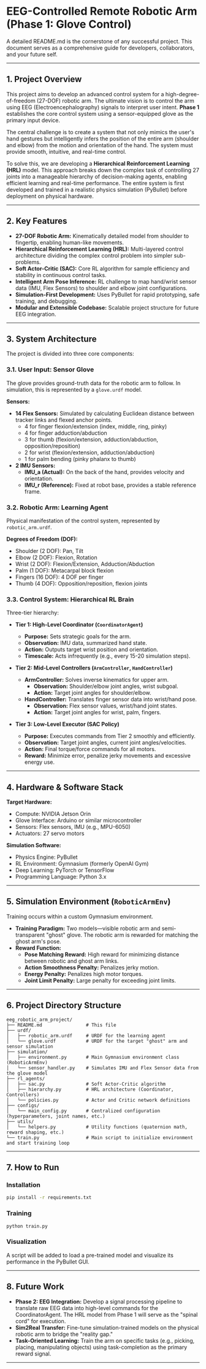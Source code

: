 # EEG-Controlled Remote Robotic Arm (Phase 1: Glove Control)

A detailed README.md is the cornerstone of any successful project. This document serves as a comprehensive guide for developers, collaborators, and your future self.

---

## 1. Project Overview

This project aims to develop an advanced control system for a high-degree-of-freedom (27-DOF) robotic arm. The ultimate vision is to control the arm using EEG (Electroencephalography) signals to interpret user intent. **Phase 1** establishes the core control system using a sensor-equipped glove as the primary input device.

The central challenge is to create a system that not only mimics the user's hand gestures but intelligently infers the position of the entire arm (shoulder and elbow) from the motion and orientation of the hand. The system must provide smooth, intuitive, and real-time control.

To solve this, we are developing a **Hierarchical Reinforcement Learning (HRL)** model. This approach breaks down the complex task of controlling 27 joints into a manageable hierarchy of decision-making agents, enabling efficient learning and real-time performance. The entire system is first developed and trained in a realistic physics simulation (PyBullet) before deployment on physical hardware.

---

## 2. Key Features

- **27-DOF Robotic Arm:** Kinematically detailed model from shoulder to fingertip, enabling human-like movements.
- **Hierarchical Reinforcement Learning (HRL):** Multi-layered control architecture dividing the complex control problem into simpler sub-problems.
- **Soft Actor-Critic (SAC):** Core RL algorithm for sample efficiency and stability in continuous control tasks.
- **Intelligent Arm Pose Inference:** RL challenge to map hand/wrist sensor data (IMU, Flex Sensors) to shoulder and elbow joint configurations.
- **Simulation-First Development:** Uses PyBullet for rapid prototyping, safe training, and debugging.
- **Modular and Extensible Codebase:** Scalable project structure for future EEG integration.

---

## 3. System Architecture

The project is divided into three core components:

### 3.1. User Input: Sensor Glove

The glove provides ground-truth data for the robotic arm to follow. In simulation, this is represented by a `glove.urdf` model.

**Sensors:**
- **14 Flex Sensors:** Simulated by calculating Euclidean distance between tracker links and flexed anchor points.
    - 4 for finger flexion/extension (index, middle, ring, pinky)
    - 4 for finger adduction/abduction
    - 3 for thumb (flexion/extension, adduction/abduction, opposition/reposition)
    - 2 for wrist (flexion/extension, adduction/abduction)
    - 1 for palm bending (pinky phalanx to thumb)
- **2 IMU Sensors:**
    - **IMU_a (Actual):** On the back of the hand, provides velocity and orientation.
    - **IMU_r (Reference):** Fixed at robot base, provides a stable reference frame.

### 3.2. Robotic Arm: Learning Agent

Physical manifestation of the control system, represented by `robotic_arm.urdf`.

**Degrees of Freedom (DOF):**
- Shoulder (2 DOF): Pan, Tilt
- Elbow (2 DOF): Flexion, Rotation
- Wrist (2 DOF): Flexion/Extension, Adduction/Abduction
- Palm (1 DOF): Metacarpal block flexion
- Fingers (16 DOF): 4 DOF per finger
- Thumb (4 DOF): Opposition/reposition, flexion joints

### 3.3. Control System: Hierarchical RL Brain

Three-tier hierarchy:

- **Tier 1: High-Level Coordinator (`CoordinatorAgent`)**
    - **Purpose:** Sets strategic goals for the arm.
    - **Observation:** IMU data, summarized hand state.
    - **Action:** Outputs target wrist position and orientation.
    - **Timescale:** Acts infrequently (e.g., every 15-20 simulation steps).

- **Tier 2: Mid-Level Controllers (`ArmController`, `HandController`)**
    - **ArmController:** Solves inverse kinematics for upper arm.
        - **Observation:** Shoulder/elbow joint angles, wrist subgoal.
        - **Action:** Target joint angles for shoulder/elbow.
    - **HandController:** Translates finger sensor data into wrist/hand pose.
        - **Observation:** Flex sensor values, wrist/hand joint states.
        - **Action:** Target joint angles for wrist, palm, fingers.

- **Tier 3: Low-Level Executor (SAC Policy)**
    - **Purpose:** Executes commands from Tier 2 smoothly and efficiently.
    - **Observation:** Target joint angles, current joint angles/velocities.
    - **Action:** Final torque/force commands for all motors.
    - **Reward:** Minimize error, penalize jerky movements and excessive energy use.

---

## 4. Hardware & Software Stack

**Target Hardware:**
- Compute: NVIDIA Jetson Orin
- Glove Interface: Arduino or similar microcontroller
- Sensors: Flex sensors, IMU (e.g., MPU-6050)
- Actuators: 27 servo motors

**Simulation Software:**
- Physics Engine: PyBullet
- RL Environment: Gymnasium (formerly OpenAI Gym)
- Deep Learning: PyTorch or TensorFlow
- Programming Language: Python 3.x

---

## 5. Simulation Environment (`RoboticArmEnv`)

Training occurs within a custom Gymnasium environment.

- **Training Paradigm:** Two models—visible robotic arm and semi-transparent "ghost" glove. The robotic arm is rewarded for matching the ghost arm's pose.
- **Reward Function:**
    - **Pose Matching Reward:** High reward for minimizing distance between robotic and ghost arm links.
    - **Action Smoothness Penalty:** Penalizes jerky motion.
    - **Energy Penalty:** Penalizes high motor torques.
    - **Joint Limit Penalty:** Large penalty for exceeding joint limits.

---

## 6. Project Directory Structure

```
eeg_robotic_arm_project/
├── README.md                # This file
├── urdf/
│   ├── robotic_arm.urdf     # URDF for the learning agent
│   └── glove.urdf           # URDF for the target "ghost" arm and sensor simulation
├── simulation/
│   ├── environment.py       # Main Gymnasium environment class (RoboticArmEnv)
│   └── sensor_handler.py    # Simulates IMU and Flex Sensor data from the glove model
├── rl_agents/
│   ├── sac.py               # Soft Actor-Critic algorithm
│   ├── hierarchy.py         # HRL architecture (Coordinator, Controllers)
│   └── policies.py          # Actor and Critic network definitions
├── configs/
│   └── main_config.py       # Centralized configuration (hyperparameters, joint names, etc.)
├── utils/
│   └── helpers.py           # Utility functions (quaternion math, reward shaping, etc.)
└── train.py                 # Main script to initialize environment and start training loop
```

---

## 7. How to Run

### Installation

```bash
pip install -r requirements.txt
```

### Training

```bash
python train.py
```

### Visualization

A script will be added to load a pre-trained model and visualize its performance in the PyBullet GUI.

---

## 8. Future Work

- **Phase 2: EEG Integration:** Develop a signal processing pipeline to translate raw EEG data into high-level commands for the CoordinatorAgent. The HRL model from Phase 1 will serve as the "spinal cord" for execution.
- **Sim2Real Transfer:** Fine-tune simulation-trained models on the physical robotic arm to bridge the "reality gap."
- **Task-Oriented Learning:** Train the arm on specific tasks (e.g., picking, placing, manipulating objects) using task-completion as the primary reward signal.

---
